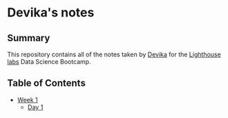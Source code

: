 # Devika's notes
## Summary 

This repository contains all of the notes taken by [Devika](https://github.com/dev5115) for the [Lighthouse labs](https://www.lighthouselabs.ca/) Data Science Bootcamp.
## Table of Contents
* [Week 1](/Week_1)
  * [Day 1](/Week_1/Day_1)
  